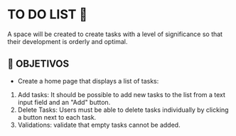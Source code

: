  # **TO DO LIST** 📝
A space will be created to create tasks with a level of significance so that their development is orderly and optimal.

## **📌 OBJETIVOS**

- Create a home page that displays a list of tasks:

1. Add tasks: It should be possible to add new tasks to the list
from a text input field and an "Add" button.
2. Delete Tasks: Users must be able to delete tasks
individually by clicking a button next to each task.
3. Validations: validate that empty tasks cannot be added.
